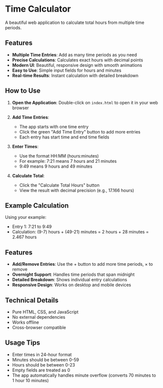 # Time Calculator

A beautiful web application to calculate total hours from multiple time periods.

## Features

- **Multiple Time Entries**: Add as many time periods as you need
- **Precise Calculations**: Calculates exact hours with decimal points
- **Modern UI**: Beautiful, responsive design with smooth animations
- **Easy to Use**: Simple input fields for hours and minutes
- **Real-time Results**: Instant calculation with detailed breakdown

## How to Use

1. **Open the Application**: Double-click on `index.html` to open it in your web browser

2. **Add Time Entries**: 
   - The app starts with one time entry
   - Click the green "Add Time Entry" button to add more entries
   - Each entry has start time and end time fields

3. **Enter Times**:
   - Use the format HH:MM (hours:minutes)
   - For example: 7:21 means 7 hours and 21 minutes
   - 9:49 means 9 hours and 49 minutes

4. **Calculate Total**:
   - Click the "Calculate Total Hours" button
   - View the result with decimal precision (e.g., 17.166 hours)

## Example Calculation

Using your example:
- Entry 1: 7:21 to 9:49
- Calculation: (9-7) hours + (49-21) minutes = 2 hours + 28 minutes = 2.467 hours

## Features

- **Add/Remove Entries**: Use the + button to add more time periods, × to remove
- **Overnight Support**: Handles time periods that span midnight
- **Detailed Breakdown**: Shows individual entry calculations
- **Responsive Design**: Works on desktop and mobile devices

## Technical Details

- Pure HTML, CSS, and JavaScript
- No external dependencies
- Works offline
- Cross-browser compatible

## Usage Tips

- Enter times in 24-hour format
- Minutes should be between 0-59
- Hours should be between 0-23
- Empty fields are treated as 0
- The app automatically handles minute overflow (converts 70 minutes to 1 hour 10 minutes) 